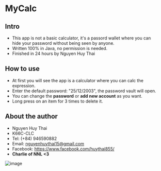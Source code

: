 # MyCalc

## Intro
- This app is not a basic calculator, it's a passord wallet where you can hide your password without being seen by anyone.
- Written 100% in Java, no permission is needed.
- Finished in 24 hours by Nguyen Huy Thai

## How to use
- At first you will see the app is a calculator where you can calc the expression.
- Enter the default password: "25/12/2003", the password vault will open. 
- You can change the **password** or **add new account** as you want.
- Long press on an item for 3 times to delete it. 

## About the author
- Nguyen Huy Thai
- K66C-CLC 
- Tel: (+84) 946590882
- Email: nguyenhuythai15@gmail.com
- Facebook: https://www.facebook.com/huythai855/
- **Charlie of NNL <3**

 ![image](https://user-images.githubusercontent.com/51937716/149208037-cbf917f9-392d-4dde-aafe-dbe20689cbc2.png)
